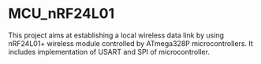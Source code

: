 # MCU_nRF24L01

This project aims at establishing a local wireless data link by using nRF24L01+ wireless module controlled by ATmega328P microcontrollers. It includes implementation of USART and SPI of microcontroller.  
